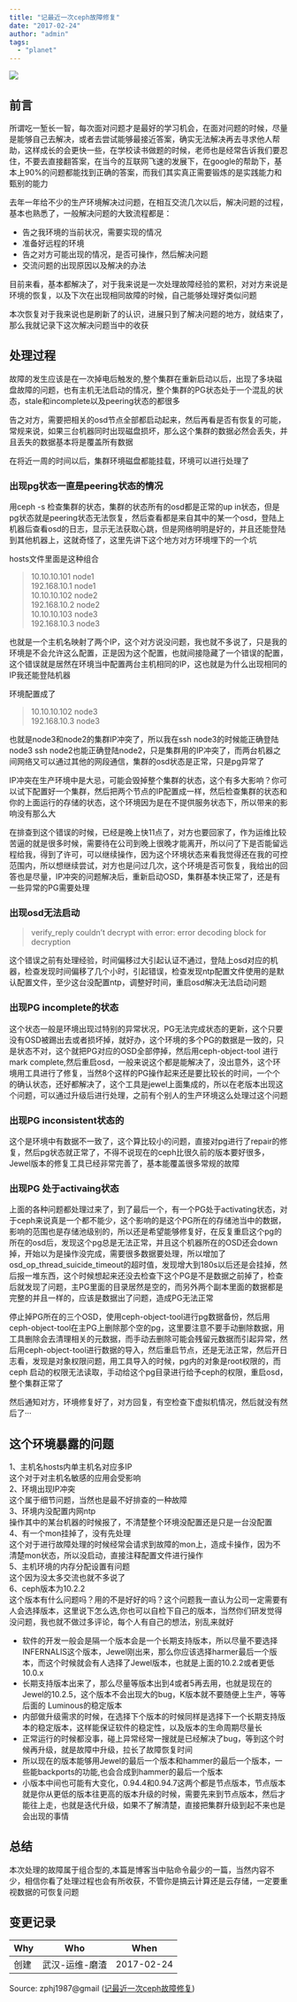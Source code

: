 ```yaml
---
title: "记最近一次ceph故障修复"
date: "2017-02-24"
author: "admin"
tags: 
  - "planet"
---
```


  
![](images/zhengli.jpg)  

## 前言

所谓吃一堑长一智，每次面对问题才是最好的学习机会，在面对问题的时候，尽量是能够自己去解决，或者去尝试能够最接近答案，确实无法解决再去寻求他人帮助，这样成长的会更快一些，在学校读书做题的时候，老师也是经常告诉我们要忍住，不要去直接翻答案，在当今的互联网飞速的发展下，在google的帮助下，基本上90%的问题都能找到正确的答案，而我们其实真正需要锻炼的是实践能力和甄别的能力  
  
去年一年给不少的生产环境解决过问题，在相互交流几次以后，解决问题的过程，基本也熟悉了，一般解决问题的大致流程都是：

- 告之我环境的当前状况，需要实现的情况
- 准备好远程的环境
- 告之对方可能出现的情况，是否可操作，然后解决问题
- 交流问题的出现原因以及解决的办法

目前来看，基本都解决了，对于我来说是一次处理故障经验的累积，对对方来说是环境的恢复，以及下次在出现相同故障的时候，自己能够处理好类似问题

本次恢复对于我来说也是刷新了的认识，进展只到了解决问题的地方，就结束了，那么我就记录下这次解决问题当中的收获

## 处理过程

故障的发生应该是在一次掉电后触发的,整个集群在重新启动以后，出现了多块磁盘故障的问题，也有主机无法启动的情况，整个集群的PG状态处于一个混乱的状态，stale和incomplete以及peering状态的都很多

告之对方，需要把相关的osd节点全部都启动起来，然后再看是否有恢复的可能，常规来说，如果三台机器同时出现磁盘损坏，那么这个集群的数据必然会丢失，并且丢失的数据基本将是覆盖所有数据

在将近一周的时间以后，集群环境磁盘都能挂载，环境可以进行处理了

### 出现pg状态一直是peering状态的情况

用ceph -s 检查集群的状态，集群的状态所有的osd都是正常的up in状态，但是pg状态就是peering状态无法恢复，然后查看都是来自其中的某一个osd，登陆上机器后查看osd的日志，显示无法获取心跳，但是网络明明是好的，并且还能登陆到其他机器上，这就奇怪了，这里先讲下这个地方对方环境埋下的一个坑

hosts文件里面是这种组合

> 10.10.10.101 node1  
> 192.168.10.1 node1  
> 10.10.10.102 node2  
> 192.168.10.2 node2  
> 10.10.10.103 node3  
> 192.168.10.3 node3

也就是一个主机名映射了两个IP，这个对方说没问题，我也就不多说了，只是我的环境是不会允许这么配置，正是因为这个配置，也就间接隐藏了一个错误的配置，这个错误就是居然在环境当中配置两台主机相同的IP，这也就是为什么出现相同的IP我还能登陆机器

环境配置成了

> 10.10.10.102 node3  
> 192.168.10.3 node3

也就是node3和node2的集群IP冲突了，所以我在ssh node3的时候能正确登陆node3 ssh node2也能正确登陆node2，只是集群用的IP冲突了，而两台机器之间网络又可以通过其他的网段通信，集群的osd状态是正常，只是pg异常了

IP冲突在生产环境中是大忌，可能会毁掉整个集群的状态，这个有多大影响？你可以试下配置好一个集群，然后把两个节点的IP配置成一样，然后检查集群的状态和你的上面运行的存储的状态，这个环境因为是在不提供服务状态下，所以带来的影响没有那么大

在排查到这个错误的时候，已经是晚上快11点了，对方也要回家了，作为运维比较苦逼的就是很多时候，需要待在公司到晚上很晚才能离开，所以问了下是否能留远程给我，得到了许可，可以继续操作，因为这个环境状态来看我觉得还在我的可控范围内，所以想继续尝试，对方也是问过几次，这个环境是否可恢复，我给出的回答也是尽量，IP冲突的问题解决后，重新启动OSD，集群基本快正常了，还是有一些异常的PG需要处理

### 出现osd无法启动

> verify\_reply couldn’t decrypt with error: error decoding block for decryption

这个错误之前有处理经验，时间偏移过大引起认证不通过，登陆上osd对应的机器，检查发现时间偏移了几个小时，引起错误，检查发现ntp配置文件使用的是默认配置文件，至少这台没配置ntp，调整好时间，重启osd解决无法启动问题

### 出现PG incomplete的状态

这个状态一般是环境出现过特别的异常状况，PG无法完成状态的更新，这个只要没有OSD被踢出去或者损坏掉，就好办，这个环境的多个PG的数据是一致的，只是状态不对，这个就把PG对应的OSD全部停掉，然后用ceph-object-tool 进行mark complete,然后重启osd，一般来说这个都是能解决了，没出意外，这个环境用工具进行了修复，当然8个这样的PG操作起来还是要比较长的时间，一个个的确认状态，还好都解决了，这个工具是jewel上面集成的，所以在老版本出现这个问题，可以通过升级后进行处理，之前有个别人的生产环境这么处理过这个问题

### 出现PG inconsistent状态的

这个是环境中有数据不一致了，这个算比较小的问题，直接对pg进行了repair的修复，然后pg状态就正常了，不得不说现在的ceph比很久前的版本要好很多，Jewel版本的修复工具已经非常完善了，基本能覆盖很多常规的故障

### 出现PG 处于activaing状态

上面的各种问题都处理过来了，到了最后一个，有一个PG处于activating状态，对于ceph来说真是一个都不能少，这个影响的是这个PG所在的存储池当中的数据，影响的范围也是存储池级别的，所以还是希望能够修复好，在反复重启这个pg的所在的osd后，发现这个pg总是无法正常，并且这个机器所在的OSD还会down掉，开始以为是操作没完成，需要很多数据要处理，所以增加了osd\_op\_thread\_suicide\_timeout的超时值，发现增大到180s以后还是会挂掉，然后报一堆东西，这个时候想起来还没去检查下这个PG是不是数据之前掉了，检查后就发现了问题，主PG里面的目录居然是空的，而另外两个副本里面的数据都是完整的并且一样的，应该是数据出了问题，造成PG无法正常

停止掉PG所在的三个OSD，使用ceph-object-tool进行pg数据备份，然后用ceph-object-tool在主PG上删除那个空的pg，这里要注意不要手动删除数据，用工具删除会去清理相关的元数据，而手动去删除可能会残留元数据而引起异常，然后用ceph-object-tool进行数据的导入，然后重启节点，还是无法正常，然后开日志看，发现是对象权限问题，用工具导入的时候，pg内的对象是root权限的，而ceph 启动的权限无法读取，手动给这个pg目录进行给予ceph的权限，重启osd，整个集群正常了

然后通知对方，环境修复好了，对方回复，有空检查下虚拟机情况，然后就没有然后了···

## 这个环境暴露的问题

1、主机名hosts内单主机名对应多IP  
这个对于对主机名敏感的应用会受影响  
2、环境出现IP冲突  
这个属于细节问题，当然也是最不好排查的一种故障  
3、环境内没配置内网ntp  
操作其中的某台机器的时候报了，不清楚整个环境没配置还是只是一台没配置  
4、有一个mon挂掉了，没有先处理  
这个对于进行故障处理的时候经常会请求到故障的mon上，造成卡操作，因为不清楚mon状态，所以没启动，直接注释配置文件进行操作  
5、主机环境的内存分配设置有问题  
这个因为没太多交流也就不多说了  
6、ceph版本为10.2.2  
这个版本有什么问题吗？用的不是好好的吗？这个问题我一直认为公司一定需要有人会选择版本，这里说下怎么选,你也可以自检下自己的版本，当然你们研发觉得没问题，我也就不做过多评论，每个人有自己的想法，别乱来就好

- 软件的开发一般会是隔一个版本会是一个长期支持版本，所以尽量不要选择  
    INFERNALIS这个版本，Jewel刚出来，那么你应该选择harmer最后一个版本，而这个时候就会有人选择了Jewel版本，也就是上面的10.2.2或者更低10.0.x
- 长期支持版本出来了，那么尽量等版本出到4或者5再去用，也就是现在的Jewel的10.2.5，这个版本不会出现大的bug，K版本就不要随便上生产，等等后面的 Luminous的稳定版本
- 内部做升级需求的时候，在选择下个版本的时候同样是选择下一个长期支持版本的稳定版本，这样能保证软件的稳定性，以及版本的生命周期尽量长
- 正常运行的时候都没事，碰上异常经常一搜就是已经解决了bug，等到这个时候再升级，就是故障中升级，拉长了故障恢复时间
- 所以现在的版本能够用Jewel的最后一个版本和hammer的最后一个版本，一些能backports的功能,也会合成到hammer的最后一个版本
- 小版本中间也可能有大变化，0.94.4和0.94.7这两个都是节点版本，节点版本就是你从更低的版本往更高的版本升级的时候，需要先来到节点版本，然后才能往上走，也就是迭代升级，如果不了解清楚，直接把集群升级到起不来也是会出现的事情

## 总结

本次处理的故障属于组合型的,本篇是博客当中贴命令最少的一篇，当然内容不少，相信你看了处理过程也会有所收获，不管你是搞云计算还是云存储，一定要重视数据的可恢复问题

## 变更记录

| Why | Who | When |
| --- | --- | --- |
| 创建 | 武汉-运维-磨渣 | 2017-02-24 |

Source: zphj1987@gmail ([记最近一次ceph故障修复](http://www.zphj1987.com/2017/02/24/remember-a-ceph-recover/))
